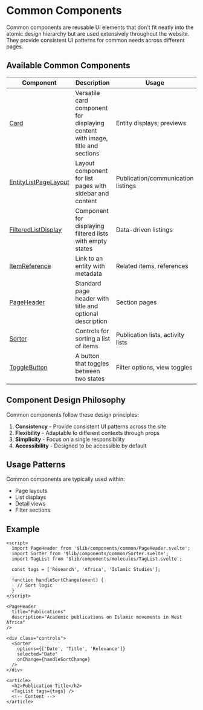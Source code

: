 # Common Components

Common components are reusable UI elements that don't fit neatly into the atomic design hierarchy but are used extensively throughout the website. They provide consistent UI patterns for common needs across different pages.

## Available Common Components

| Component | Description | Usage |
|-----------|-------------|-------|
| [Card](./Card.md) | Versatile card component for displaying content with image, title and sections | Entity displays, previews |
| [EntityListPageLayout](./EntityListPageLayout.md) | Layout component for list pages with sidebar and content | Publication/communication listings |
| [FilteredListDisplay](./FilteredListDisplay.md) | Component for displaying filtered lists with empty states | Data-driven listings |
| [ItemReference](./ItemReference.md) | Link to an entity with metadata | Related items, references |
| [PageHeader](./PageHeader.md) | Standard page header with title and optional description | Section pages |
| [Sorter](./Sorter.md) | Controls for sorting a list of items | Publication lists, activity lists |
| [ToggleButton](./ToggleButton.md) | A button that toggles between two states | Filter options, view toggles |

## Component Design Philosophy

Common components follow these design principles:

1. **Consistency** - Provide consistent UI patterns across the site
2. **Flexibility** - Adaptable to different contexts through props
3. **Simplicity** - Focus on a single responsibility
4. **Accessibility** - Designed to be accessible by default

## Usage Patterns

Common components are typically used within:
- Page layouts
- List displays
- Detail views
- Filter sections

## Example

```svelte
<script>
  import PageHeader from '$lib/components/common/PageHeader.svelte';
  import Sorter from '$lib/components/common/Sorter.svelte';
  import TagList from '$lib/components/molecules/TagList.svelte';
  
  const tags = ['Research', 'Africa', 'Islamic Studies'];
  
  function handleSortChange(event) {
    // Sort logic
  }
</script>

<PageHeader
  title="Publications"
  description="Academic publications on Islamic movements in West Africa"
/>

<div class="controls">
  <Sorter 
    options={['Date', 'Title', 'Relevance']}
    selected="Date"
    onChange={handleSortChange}
  />
</div>

<article>
  <h2>Publication Title</h2>
  <TagList tags={tags} />
  <!-- Content -->
</article>